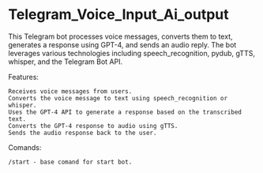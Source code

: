# Telegram_Voice_Input_Ai_output

This Telegram bot processes voice messages, converts them to text, generates a response using GPT-4, and sends an audio reply. The bot leverages various technologies including speech_recognition, pydub, gTTS, whisper, and the Telegram Bot API.

Features:

    Receives voice messages from users.
    Converts the voice message to text using speech_recognition or whisper.
    Uses the GPT-4 API to generate a response based on the transcribed text.
    Converts the GPT-4 response to audio using gTTS.
    Sends the audio response back to the user.
Comands:

    /start - base comand for start bot.
